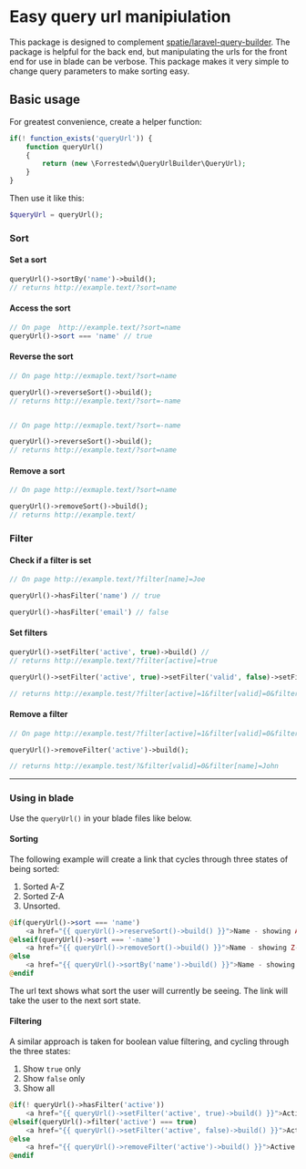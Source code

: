 # Easy query url manipiulation 
This package is designed to complement [spatie/laravel-query-builder](https://docs.spatie.be/laravel-query-builder). The package is helpful for the back end, but manipulating the urls for the front end for use in blade can be verbose. This package makes it very simple to change query parameters to make sorting easy.

## Basic usage
For greatest convenience, create a helper function:
```php
if(! function_exists('queryUrl')) {
    function queryUrl()
    {
        return (new \Forrestedw\QueryUrlBuilder\QueryUrl);
    }
}
```
Then use it like this:
```php 
$queryUrl = queryUrl();
```

### Sort
#### Set a sort
```php
queryUrl()->sortBy('name')->build();
// returns http://example.text/?sort=name
```

#### Access the sort
```php
// On page  http://example.text/?sort=name
queryUrl()->sort === 'name' // true
```

#### Reverse the sort
```php
// On page http://exmaple.text/?sort=name

queryUrl()->reverseSort()->build();
// returns http://example.text/?sort=-name


// On page http://exmaple.text/?sort=-name

queryUrl()->reverseSort()->build();
// returns http://example.text/?sort=name
```

#### Remove a sort
```php
// On page http://exmaple.text/?sort=name

queryUrl()->removeSort()->build();
// returns http://example.text/
```

### Filter
#### Check if a filter is set
```php
// On page http://example.text/?filter[name]=Joe

queryUrl()->hasFilter('name') // true

queryUrl()->hasFilter('email') // false
```

#### Set filters
```php
queryUrl()->setFilter('active', true)->build() //
// returns http://example.text/?filter[active]=true

queryUrl()->setFilter('active', true)->setFilter('valid', false)->setFilter('name','John')->build()

// returns http://example.test/?filter[active]=1&filter[valid]=0&filter[name]=John
```

#### Remove a filter
```php
// On page http://example.test/?filter[active]=1&filter[valid]=0&filter[name]=John

queryUrl()->removeFilter('active')->build();

// returns http://example.test/?&filter[valid]=0&filter[name]=John
```
____
### Using in blade
Use the `queryUrl()` in your blade files like below.

#### Sorting
The following example will create a link that cycles through three states of being sorted:

1. Sorted A-Z
2. Sorted Z-A
3. Unsorted.


```php
@if(queryUrl()->sort === 'name')
    <a href="{{ queryUrl()->reserveSort()->build() }}">Name - showing A-Z</a>
@elseif(queryUrl()->sort === '-name')
    <a href="{{ queryUrl()->removeSort()->build() }}">Name - showing Z-A</a>
@else
    <a href="{{ queryUrl()->sortBy('name')->build() }}">Name - showing unsorted</a>
@endif
```
The url text shows what sort the user will currently be seeing. The link will take the user to the next sort state.

#### Filtering
A similar approach is taken for boolean value filtering, and cycling through the three states:

1. Show `true` only
2. Show `false` only
3. Show all

```php
@if(! queryUrl()->hasFilter('active'))
    <a href="{{ queryUrl()->setFilter('active', true)->build() }}">Active - showing all (no filter applied)</a>
@elseif(queryUrl()->filter('active') === true)
    <a href="{{ queryUrl()->setFilter('active', false)->build() }}">Active - showing true only</a>
@else
    <a href="{{ queryUrl()->removeFilter('active')->build() }}">Active - showing false only</a>
@endif
```



